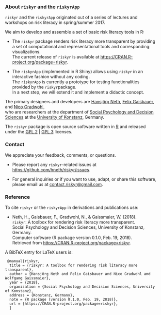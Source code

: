 

### About `riskyr` and the `riskyrApp` 

`riskyr` and the `riskyrApp` originated out of a series of lectures and workshops on risk literacy in spring/summer 2017.   

We aim to develop and assemble a set of basic risk literacy tools in R: 

- The `riskyr` package renders risk literacy more transparent by providing a set of computational and representational tools and corresponding visualizations.   
The current release of `riskyr` is available at <https://CRAN.R-project.org/package=riskyr>.

- The `riskyrApp` (implemented in R Shiny) allows using `riskyr` in an interactive fashion without any coding.     
The `riskyrApp` is currently a prototype for testing functionalities provided by the `riskyr`package.    
In a next step, we will extend it and implement a didactic concept.


The primary designers and developers are [Hansjörg Neth](https://www.spds.uni-konstanz.de/hans-neth), [Felix Gaisbauer](https://www.spds.uni-konstanz.de/felix-gaisbauer), and [Nico Gradwohl](https://www.spds.uni-konstanz.de/nico-gradwohl),   
who are researchers at the department of [Social Psychology and Decision Sciences](https://www.spds.uni-konstanz.de) at the [University of Konstanz](https://www.uni-konstanz.de/en/), Germany.


The `riskyr` package is open source software written in [R](https://www.r-project.org/) and released under the [GPL 2](https://tldrlegal.com/license/gnu-general-public-license-v2) | [GPL 3](https://tldrlegal.com/license/gnu-general-public-license-v3-(gpl-3)) licenses.



### Contact

We appreciate your feedback, comments, or questions.

-   Please report any `riskyr`-related issues at <https://github.com/hneth/riskyr/issues>.

-   For general inquiries or if you want to use, adapt, or share this software, please email us at <contact.riskyr@gmail.com>.


### Reference

To cite `riskyr` or the `riskyrApp` in derivations and publications use:

-    Neth, H., Gaisbauer, F., Gradwohl, N., & Gaissmaier, W. (2018).  
    `riskyr`: A toolbox for rendering risk literacy more transparent.  
    Social Psychology and Decision Sciences, University of Konstanz, Germany.  
    Computer software (R package version 0.1.0, Feb. 19, 2018).  
    Retrieved from <https://CRAN.R-project.org/package=riskyr>.

A BibTeX entry for LaTeX users is:


     @manual{riskyr,
      title = {riskyr: A toolbox for rendering risk literacy more transparent},
      author = {Hansjörg Neth and Felix Gaisbauer and Nico Gradwohl and Wolfgang Gaissmaier},
      year = {2018},
      organization = {Social Psychology and Decision Sciences, University of Konstanz},
      address = {Konstanz, Germany},
      note = {R package (version 0.1.0, Feb. 19, 2018)},
      url = {https://CRAN.R-project.org/package=riskyr},
      }  
      
